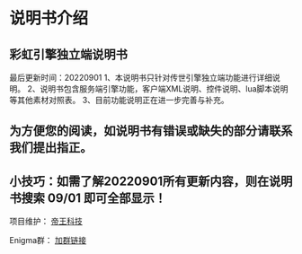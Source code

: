 # 说明书介绍

彩虹引擎独立端说明书
---
最后更新时间：20220901 
1、本说明书只针对传世引擎独立端功能进行详细说明。
2、说明书包含服务端引擎功能，客户端XML说明、控件说明、lua脚本说明等其他素材对照表。
3、目前功能说明正在进一步完善与补充。

为方便您的阅读，如说明书有错误或缺失的部分请联系我们提出指正。
---
小技巧：如需了解20220901所有更新内容，则在说明书搜索 09/01 即可全部显示！
---

项目维护： [帝王科技](https://www.dwkj.me)

Enigma群： [加群链接](/eghelp.md)